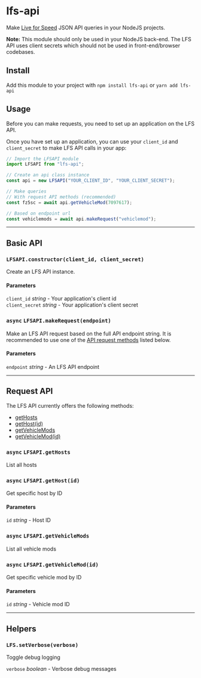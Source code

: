 # lfs-api

Make [Live for Speed](https://lfs.net) JSON API queries in your NodeJS projects.

**Note:** This module should only be used in your NodeJS back-end. The LFS API uses client secrets which should not be used in front-end/browser codebases.

## Install

Add this module to your project with `npm install lfs-api` or `yarn add lfs-api`

## Usage

Before you can make requests, you need to set up an application on the LFS API.

Once you have set up an application, you can use your `client_id` and `client_secret` to make LFS API calls in your app:

```js
// Import the LFSAPI module
import LFSAPI from "lfs-api";

// Create an api class instance
const api = new LFSAPI("YOUR_CLIENT_ID", "YOUR_CLIENT_SECRET");

// Make queries
// With request API methods (recommended)
const fz5sc = await api.getVehicleMod(7097617);

// Based on endpoint url
const vehiclemods = await api.makeRequest("vehiclemod");
```

---

## Basic API

### `LFSAPI.constructor(client_id, client_secret)`

Create an LFS API instance.

#### Parameters

`client_id` _string_ - Your application's client id  
`client_secret` _string_ - Your application's client secret

### **`async`** `LFSAPI.makeRequest(endpoint)`

Make an LFS API request based on the full API endpoint string. It is recommended to use one of the [API request methods](#Request-API) listed below.

#### Parameters

`endpoint` _string_ - An LFS API endpoint

---

## Request API

The LFS API currently offers the following methods:

- [getHosts](#async-lfsapigethosts)
- [getHost(id)](#async-lfsapigethostid)
- [getVehicleMods](#async-lfsapigetvehiclemods)
- [getVehicleMod(id)](#async-lfsapigetvehiclemodid)

### **`async`** `LFSAPI.getHosts`

List all hosts

### **`async`** `LFSAPI.getHost(id)`

Get specific host by ID

#### Parameters

`id` _string_ - Host ID

### **`async`** `LFSAPI.getVehicleMods`

List all vehicle mods

### **`async`** `LFSAPI.getVehicleMod(id)`

Get specific vehicle mod by ID

#### Parameters

`id` _string_ - Vehicle mod ID

---

## Helpers

### `LFS.setVerbose(verbose)`

Toggle debug logging

`verbose` _boolean_ - Verbose debug messages
